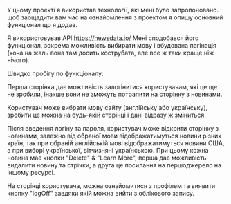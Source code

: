 У цьому проекті я використав технології, які мені було запропоновано. щоб заощадити вам час на ознайомлення з проектом я опишу основний функціонал що я додав.

Я використовував API https://newsdata.io/ Мені сподобався його функціонал, зокрема можливість вибирати мову і вбудована пагінація (хоча на жаль вона там досить кострубата, але все ж таки краще ніж нічого).

Швидко пробігу по функціоналу:

Перша сторінка дає можливість залогінитися користувачам, які це ще не зробили, інакше вони не зможуть потрапити на сторінку з новинами.

Користувач може вибрати мову сайту (англійську або українську), зробити це можна на будь-якій сторінці і дані відразу ж зміниться.

Після введення логіну та пароля, користувач може відкрити сторінку з новинами, залежно від обраної мови відображатимуться новини різних країн, так при обраній англійській мові відображатимуться новини США, а при виборі української, вітчизняні українською. При цьому кожна новина має кнопки "Delete" & "Learn More", перша дає можливість видалити новину та стрічки, а друга це посилання на першоджерело на іншому ресурсі.

На сторінці користувача, можна ознайомитися з профілем та виявити кнопку "logOff" завдяки якій можна вийти з облікового запису.
